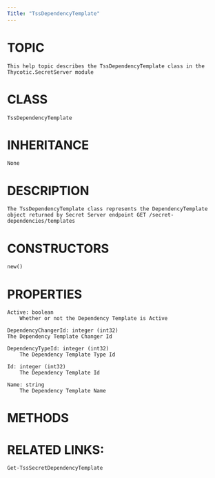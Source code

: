 ```yaml
---
Title: "TssDependencyTemplate"
---
```


# TOPIC
    This help topic describes the TssDependencyTemplate class in the Thycotic.SecretServer module

# CLASS
    TssDependencyTemplate

# INHERITANCE
    None

# DESCRIPTION
    The TssDependencyTemplate class represents the DependencyTemplate object returned by Secret Server endpoint GET /secret-dependencies/templates

# CONSTRUCTORS
    new()

# PROPERTIES
    Active: boolean
        Whether or not the Dependency Template is Active

    DependencyChangerId: integer (int32)
    The Dependency Template Changer Id

    DependencyTypeId: integer (int32)
        The Dependency Template Type Id

    Id: integer (int32)
        The Dependency Template Id

    Name: string
        The Dependency Template Name

# METHODS

# RELATED LINKS:
    Get-TssSecretDependencyTemplate